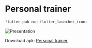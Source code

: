 # Personal trainer

```bash
flutter pub run flutter_launcher_icons
```

![Presentation]()


Download apk: [Personal trainer]()


